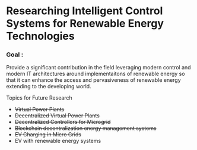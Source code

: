 # Researching Intelligent Control Systems for Renewable Energy Technologies


### Goal : 
Provide a significant contribution in the field leveraging modern control and modern IT architectures around implementaitons of renewable energy so that it can enhance the access and pervasiveness of renewable energy extending to the developing world.


Topics for Future Research
- ~~Virtual Power Plants~~
- ~~Decentralized Virtual Power Plants~~
- ~~Decentralized Controllers for Microgrid~~
- ~~Blockchain decentralization energy management systems~~
- ~~EV Charging in Micro Grids~~
- EV with renewable energy systems


